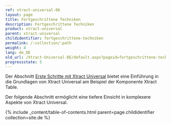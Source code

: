 ```yaml
---
ref: xtract-universal-06
layout: page
title: Fortgeschrittene Techniken
description: Fortgeschrittene Techniken
product: xtract-universal
parent: xtract-universal
childidentifier: fortgeschrittene-techniken
permalink: /:collection/:path
weight: 4
lang: de_DE
old_url: /Xtract-Universal-DE/default.aspx?pageid=fortgeschrittene-techniken
progressstate: 5
---
```


Der Abschnitt [Erste Schritte mit Xtract Universal](./erste-schritte) bietet eine Einführung in die Grundlagen von Xtract Universal am Beispiel der Komponente Xtract Table. 

Der folgende Abschnitt ermöglicht eine tiefere Einsicht in komplexere Aspekte von Xtract Universal.

{% include _content/table-of-contents.html parent=page.childidentifier collection=site.de %}